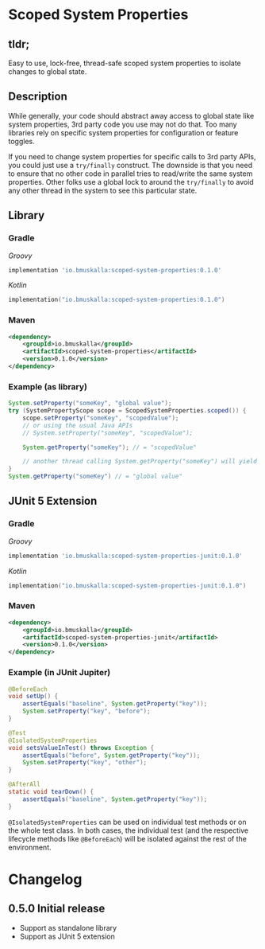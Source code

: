 # Scoped System Properties

## tldr;

Easy to use, lock-free, thread-safe scoped system properties to isolate changes to global state.

## Description

While generally, your code should abstract away access to global state like system properties, 3rd party code you use may not do that. Too many libraries rely on specific system properties for configuration or feature toggles.

If you need to change system properties for specific calls to 3rd party APIs, you could just use a `try/finally` construct. The downside is that you need to ensure that no other code in parallel tries to read/write the same system properties. Other folks use a global lock to around the `try/finally` to avoid any other thread in the system to see this particular state.

## Library

### Gradle
*Groovy*
```groovy
implementation 'io.bmuskalla:scoped-system-properties:0.1.0'
```

*Kotlin*
```kotlin
implementation("io.bmuskalla:scoped-system-properties:0.1.0")
```

### Maven
```xml
<dependency>
    <groupId>io.bmuskalla</groupId>
    <artifactId>scoped-system-properties</artifactId>
    <version>0.1.0</version>
</dependency>
```

### Example (as library)

```java
System.setProperty("someKey", "global value");
try (SystemPropertyScope scope = ScopedSystemProperties.scoped()) {
    scope.setProperty("someKey", "scopedValue");
    // or using the usual Java APIs
    // System.setProperty("someKey", "scopedValue");

    System.getProperty("someKey"); // = "scopedValue"

    // another thread calling System.getProperty("someKey") will yield `global value`
}
System.getProperty("someKey") // = "global value"
````

## JUnit 5 Extension

### Gradle
*Groovy*
```groovy
implementation 'io.bmuskalla:scoped-system-properties-junit:0.1.0'
```

*Kotlin*
```kotlin
implementation("io.bmuskalla:scoped-system-properties-junit:0.1.0")
```

### Maven
```xml
<dependency>
    <groupId>io.bmuskalla</groupId>
    <artifactId>scoped-system-properties-junit</artifactId>
    <version>0.1.0</version>
</dependency>
```

### Example (in JUnit Jupiter)

```java
@BeforeEach
void setUp() {
    assertEquals("baseline", System.getProperty("key"));
    System.setProperty("key", "before");
}

@Test
@IsolatedSystemProperties
void setsValueInTest() throws Exception {
    assertEquals("before", System.getProperty("key"));
    System.setProperty("key", "other");
}

@AfterAll
static void tearDown() {
    assertEquals("baseline", System.getProperty("key"));		
}
```

`@IsolatedSystemProperties` can be used on individual test methods or on the whole test class. In both cases, the individual test (and the respective lifecycle methods like `@BeforeEach`) will be isolated against the rest of the environment. 

# Changelog

## 0.5.0 Initial release
* Support as standalone library
* Support as JUnit 5 extension